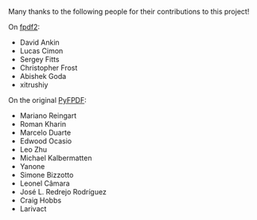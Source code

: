 Many thanks to the following people for their contributions to this project!

On [fpdf2](https://github.com/pyfpdf/fpdf2/graphs/contributors):

- David Ankin
- Lucas Cimon
- Sergey Fitts
- Christopher Frost
- Abishek Goda
- xitrushiy

On the original [PyFPDF](https://github.com/reingart/pyfpdf/graphs/contributors):

- Mariano Reingart
- Roman Kharin
- Marcelo Duarte
- Edwood Ocasio
- Leo Zhu
- Michael Kalbermatten
- Yanone
- Simone Bizzotto
- Leonel Câmara
- José L. Redrejo Rodríguez
- Craig Hobbs
- Larivact
